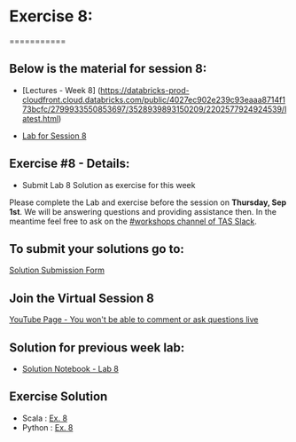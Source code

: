 # Exercise 8:
===========

## Below is the material for session 8:
- [Lectures - Week 8] (https://databricks-prod-cloudfront.cloud.databricks.com/public/4027ec902e239c93eaaa8714f173bcfc/2799933550853697/3528939893150209/2202577924924539/latest.html)

- [Lab for Session 8](https://databricks-prod-cloudfront.cloud.databricks.com/public/4027ec902e239c93eaaa8714f173bcfc/2799933550853697/3528939893150222/2202577924924539/latest.html)

## Exercise #8 - Details:
- Submit Lab 8 Solution as exercise for this week

Please complete the Lab and exercise before the session on **Thursday, Sep 1st**. 
We will be answering questions and providing assistance then.
In the meantime feel free to ask on the [#workshops channel of TAS Slack](https://torontoapachespark.slack.com/messages/workshops/).

## To submit your solutions go to:
[Solution Submission Form](https://goo.gl/forms/sJFjo6sAvS2MzoqE2)

## Join the Virtual Session 8

[YouTube Page - You won't be able to comment or ask questions live](http://www.youtube.com/watch?v=h00m8jzeau8)

## Solution for previous week lab:
- [Solution Notebook - Lab 8](https://databricks-prod-cloudfront.cloud.databricks.com/public/4027ec902e239c93eaaa8714f173bcfc/2799933550853697/3228118447252433/2202577924924539/latest.html)

## Exercise Solution
- Scala : [Ex. 8](https://databricks-prod-cloudfront.cloud.databricks.com/public/4027ec902e239c93eaaa8714f173bcfc/1045646855528506/3668073173500888/1387894455626278/latest.html)
- Python : [Ex. 8](https://databricks-prod-cloudfront.cloud.databricks.com/public/4027ec902e239c93eaaa8714f173bcfc/1779476228152266/2873962545215332/5673666086694627/latest.html)


